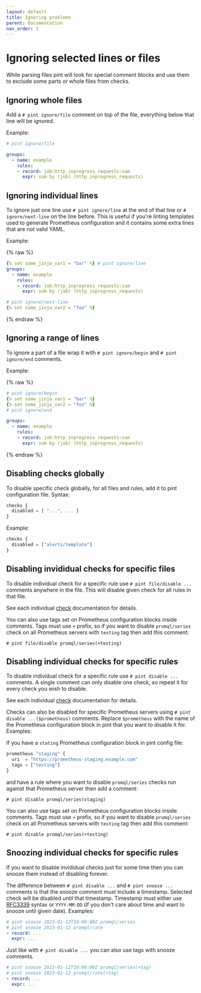 ```yaml
---
layout: default
title: Ignoring problems
parent: Documentation
nav_order: 2
---
```


# Ignoring selected lines or files

While parsing files pint will look for special comment blocks and use them to
exclude some parts or whole files from checks.

## Ignoring whole files

Add a `# pint ignore/file` comment on top of the file, everything below that line
will be ignored.

Example:

```yaml
# pint ignore/file

groups:
  - name: example
    rules:
    - record: job:http_inprogress_requests:sum
      expr: sum by (job) (http_inprogress_requests)
```

## Ignoring individual lines

To ignore just one line use `# pint ignore/line` at the end of that line or
`# ignore/next-line` on the line before.
This is useful if you're linting templates used to generate Prometheus
configuration and it contains some extra lines that are not valid YAML.

Example:

{% raw %}
```yaml
{% set some_jinja_var1 = "bar" %} # pint ignore/line
groups:
  - name: example
    rules:
    - record: job:http_inprogress_requests:sum
      expr: sum by (job) (http_inprogress_requests)

# pint ignore/next-line
{% set some_jinja_var2 = "foo" %}
```
{% endraw %}

## Ignoring a range of lines

To ignore a part of a file wrap it with `# pint ignore/begin` and
`# pint ignore/end` comments.

Example:

{% raw %}
```yaml
# pint ignore/begin
{% set some_jinja_var1 = "bar" %}
{% set some_jinja_var2 = "foo" %}
# pint ignore/end

groups:
  - name: example
    rules:
    - record: job:http_inprogress_requests:sum
      expr: sum by (job) (http_inprogress_requests)
```
{% endraw %}

## Disabling checks globally

To disable specific check globally, for all files and rules, add it to pint configuration
file. Syntax:

```js
checks {
  disabled = [ "...", ... ]
}
```

Example:

```js
checks {
  disabled = ["alerts/template"]
}
```

## Disabling invididual checks for specific files

To disable individual check for a specific rule use `# pint file/disable ...` comments
anywhere in the file. This will disable given check for all rules in that file.

See each individual [check](checks/index.md) documentation for details.

You can also use tags set on Prometheus configuration blocks inside comments.
Tags must use `+` prefix, so if you want to disable `promql/series` check on all
Prometheus servers with `testing` tag then add this comment:

`# pint file/disable promql/series(+testing)`

## Disabling individual checks for specific rules

To disable individual check for a specific rule use `# pint disable ...` comments.
A single comment can only disable one check, so repeat it for every check you wish
to disable.

See each individual [check](checks/index.md) documentation for details.

Checks can also be disabled for specific Prometheus servers using
`# pint disable ...($prometheus)` comments. Replace `$prometheus` with the name
of the Prometheus configuration block in pint that you want to disable it for.
Examples:

If you have a `stating` Prometheus configuration block in pint config file:

```js
prometheus "staging" {
  uri  = "https://prometheus-staging.example.com"
  tags = ["testing"]
}
```

and have a rule where you want to disable `promql/series` checks run against that
Prometheus server then add a comment:

`# pint disable promql/series(staging)`

You can also use tags set on Prometheus configuration blocks inside comments.
Tags must use `+` prefix, so if you want to disable `promql/series` check on all
Prometheus servers with `testing` tag then add this comment:

`# pint disable promql/series(+testing)`


## Snoozing individual checks for specific rules

If you want to disable invididual checks just for some time then you can snooze them
instead of disabling forever.

The difference between `# pint disable ...` and `# pint snooze ...` comments is that
the snooze comment must include a timestamp. Selected check will be disabled *until*
that timestamp.
Timestamp must either use [RFC3339](https://www.rfc-editor.org/rfc/rfc3339) syntax
or `YYYY-MM-DD` (if you don't care about time and want to snooze until given date).
Examples:

```yaml
# pint snooze 2023-01-12T10:00:00Z promql/series
# pint snooze 2023-01-12 promql/rate
- record: ...
  expr: ...
```

Just like with `# pint disable ...` you can also use tags with snooze comments.

```yaml
# pint snooze 2023-01-12T10:00:00Z promql/series(+tag)
# pint snooze 2023-01-12 promql/rate(+tag)
- record: ...
  expr: ...
```
